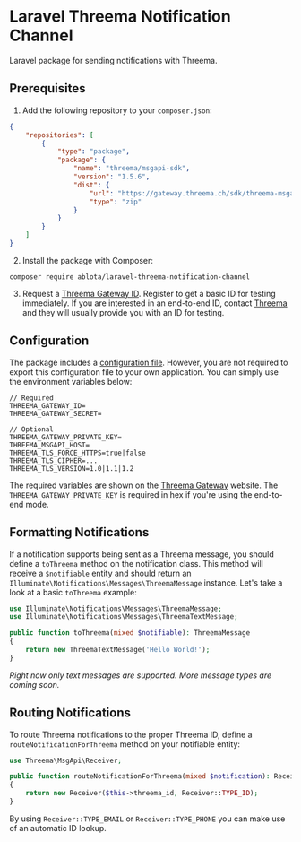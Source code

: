 # Laravel Threema Notification Channel

Laravel package for sending notifications with Threema.

## Prerequisites

1. Add the following repository to your `composer.json`:

```json
{
	"repositories": [
		{
			"type": "package",
			"package": {
				"name": "threema/msgapi-sdk",
				"version": "1.5.6",
				"dist": {
					"url": "https://gateway.threema.ch/sdk/threema-msgapi-sdk-php-1.5.6.zip",
					"type": "zip"
				}
			}
		}
	]
}
```

2. Install the package with Composer:

```shell
composer require ablota/laravel-threema-notification-channel
```

3. Request a [Threema Gateway ID](https://gateway.threema.ch/en/products). Register to get a basic ID for testing immediately. If you are interested in an end-to-end ID, contact [Threema](https://gateway.threema.ch/en/contact) and they will usually provide you with an ID for testing.

## Configuration

The package includes a [configuration file](config/threema.php). However, you are not required to export this configuration file to your own
application. You can simply use the environment variables below:

```shell
// Required
THREEMA_GATEWAY_ID=
THREEMA_GATEWAY_SECRET=

// Optional
THREEMA_GATEWAY_PRIVATE_KEY=
THREEMA_MSGAPI_HOST=
THREEMA_TLS_FORCE_HTTPS=true|false
THREEMA_TLS_CIPHER=...
THREEMA_TLS_VERSION=1.0|1.1|1.2
```

The required variables are shown on the [Threema Gateway](https://gateway.threema.ch/en/id) website. The `THREEMA_GATEWAY_PRIVATE_KEY` is required in
hex if you're using the end-to-end mode.

## Formatting Notifications

If a notification supports being sent as a Threema message, you should define a `toThreema` method on the notification class. This method will receive
a `$notifiable` entity and should return an `Illuminate\Notifications\Messages\ThreemaMessage` instance. Let's take a look at a basic `toThreema`
example:

```php
use Illuminate\Notifications\Messages\ThreemaMessage;
use Illuminate\Notifications\Messages\ThreemaTextMessage;

public function toThreema(mixed $notifiable): ThreemaMessage
{
	return new ThreemaTextMessage('Hello World!');
}
```

_Right now only text messages are supported. More message types are coming soon._

## Routing Notifications

To route Threema notifications to the proper Threema ID, define a `routeNotificationForThreema` method on your notifiable entity:

```php
use Threema\MsgApi\Receiver;

public function routeNotificationForThreema(mixed $notification): Receiver
{
	return new Receiver($this->threema_id, Receiver::TYPE_ID);
}
```

By using `Receiver::TYPE_EMAIL` or `Receiver::TYPE_PHONE` you can make use of an automatic ID lookup.
